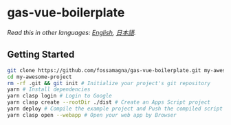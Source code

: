 # gas-vue-boilerplate

*Read this in other languages: [English](README.md), [日本語](README.ja.md).*

## Getting Started

```sh
git clone https://github.com/fossamagna/gas-vue-boilerplate.git my-awesome-project
cd my-awesome-project
rm -rf .git && git init # Initialize your project's git repository
yarn # Install dependencies
yarn clasp login # Login to Google
yarn clasp create --rootDir ./dist # Create an Apps Script project
yarn deploy # Compile the example project and Push the compiled script to the server
yarn clasp open --webapp # Open your web app by Browser
```
